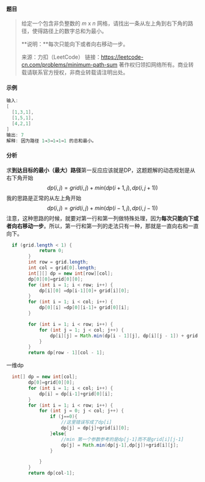 #### 题目

> 给定一个包含非负整数的 *m* x *n* 网格，请找出一条从左上角到右下角的路径，使得路径上的数字总和为最小。
>
> **说明：**每次只能向下或者向右移动一步。
>
> 来源：力扣（LeetCode）
> 链接：https://leetcode-cn.com/problems/minimum-path-sum
> 著作权归领扣网络所有。商业转载请联系官方授权，非商业转载请注明出处。

#### 示例

```java
输入:
[
  [1,3,1],
  [1,5,1],
  [4,2,1]
]
输出: 7
解释: 因为路径 1→3→1→1→1 的总和最小。
```

#### 分析

求**到达目标的最小（最大）路径**第一反应应该就是DP，这题题解的动态规划是从右下角开始
$$
dp(i,j)=grid(i,j)+min(dp(i+1,j),dp(i,j+1))
$$
我的思路是正常的从左上角开始
$$
dp(i,j)=grid(i,j)+min(dp(i-1,j),dp(i,j-1))
$$
注意，这种思路的时候，就要对第一行和第一列做特殊处理，因为**每次只能向下或者向右移动一步**。所以，第一行和第一列的走法只有一种，那就是一直向右和一直向下。

```java
  if (grid.length < 1) {
            return 0;
        }
        int row = grid.length;
        int col = grid[0].length;
        int[][] dp = new int[row][col];
        dp[0][0]=grid[0][0];
        for (int i = 1; i < row; i++) {
            dp[i][0] =dp[i-1][0]+ grid[i][0];
        }
        for (int i = 1; i < col; i++) {
            dp[0][i] =dp[0][i-1]+ grid[0][i];
        }

        for (int i = 1; i < row; i++) {
            for (int j = 1; j < col; j++) {
                dp[i][j] = Math.min(dp[i - 1][j], dp[i][j - 1]) + grid[i][j];
            }
        }
        return dp[row - 1][col - 1];
```

一维dp

```java
  int[] dp = new int[col];
        dp[0]=grid[0][0];
        for (int i = 1; i < col; i++) {
            dp[i] = dp[i-1]+grid[0][i];
        }
        for (int i = 1; i < row; i++) {
            for (int j = 0; j < col; j++) {
                if (j==0){
                    //这里错误写成了dp[i]
                    dp[j] = dp[j]+grid[i][0];
                }else{
                    //min 第一个参数参考的是dp[j-1]而不是grid[i][j-1]
                    dp[j] = Math.min(dp[j-1],dp[j])+grid[i][j];
                }

            }
        }
        return dp[col-1];
```





